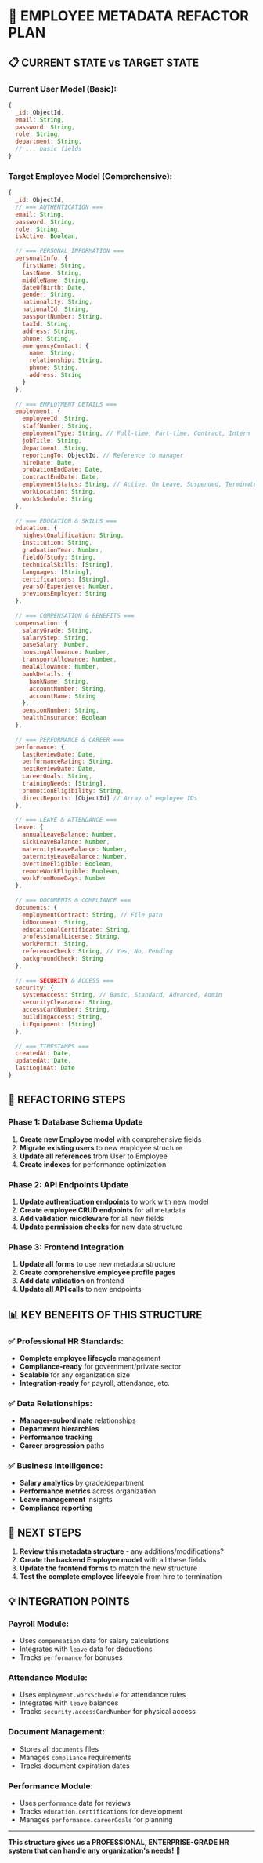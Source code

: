 # 🎯 EMPLOYEE METADATA REFACTOR PLAN

## 📋 **CURRENT STATE vs TARGET STATE**

### **Current User Model (Basic):**
```javascript
{
  _id: ObjectId,
  email: String,
  password: String,
  role: String,
  department: String,
  // ... basic fields
}
```

### **Target Employee Model (Comprehensive):**
```javascript
{
  _id: ObjectId,
  // === AUTHENTICATION ===
  email: String,
  password: String,
  role: String,
  isActive: Boolean,
  
  // === PERSONAL INFORMATION ===
  personalInfo: {
    firstName: String,
    lastName: String,
    middleName: String,
    dateOfBirth: Date,
    gender: String,
    nationality: String,
    nationalId: String,
    passportNumber: String,
    taxId: String,
    address: String,
    phone: String,
    emergencyContact: {
      name: String,
      relationship: String,
      phone: String,
      address: String
    }
  },
  
  // === EMPLOYMENT DETAILS ===
  employment: {
    employeeId: String,
    staffNumber: String,
    employmentType: String, // Full-time, Part-time, Contract, Intern
    jobTitle: String,
    department: String,
    reportingTo: ObjectId, // Reference to manager
    hireDate: Date,
    probationEndDate: Date,
    contractEndDate: Date,
    employmentStatus: String, // Active, On Leave, Suspended, Terminated
    workLocation: String,
    workSchedule: String
  },
  
  // === EDUCATION & SKILLS ===
  education: {
    highestQualification: String,
    institution: String,
    graduationYear: Number,
    fieldOfStudy: String,
    technicalSkills: [String],
    languages: [String],
    certifications: [String],
    yearsOfExperience: Number,
    previousEmployer: String
  },
  
  // === COMPENSATION & BENEFITS ===
  compensation: {
    salaryGrade: String,
    salaryStep: String,
    baseSalary: Number,
    housingAllowance: Number,
    transportAllowance: Number,
    mealAllowance: Number,
    bankDetails: {
      bankName: String,
      accountNumber: String,
      accountName: String
    },
    pensionNumber: String,
    healthInsurance: Boolean
  },
  
  // === PERFORMANCE & CAREER ===
  performance: {
    lastReviewDate: Date,
    performanceRating: String,
    nextReviewDate: Date,
    careerGoals: String,
    trainingNeeds: [String],
    promotionEligibility: String,
    directReports: [ObjectId] // Array of employee IDs
  },
  
  // === LEAVE & ATTENDANCE ===
  leave: {
    annualLeaveBalance: Number,
    sickLeaveBalance: Number,
    maternityLeaveBalance: Number,
    paternityLeaveBalance: Number,
    overtimeEligible: Boolean,
    remoteWorkEligible: Boolean,
    workFromHomeDays: Number
  },
  
  // === DOCUMENTS & COMPLIANCE ===
  documents: {
    employmentContract: String, // File path
    idDocument: String,
    educationalCertificate: String,
    professionalLicense: String,
    workPermit: String,
    referenceCheck: String, // Yes, No, Pending
    backgroundCheck: String
  },
  
  // === SECURITY & ACCESS ===
  security: {
    systemAccess: String, // Basic, Standard, Advanced, Admin
    securityClearance: String,
    accessCardNumber: String,
    buildingAccess: String,
    itEquipment: [String]
  },
  
  // === TIMESTAMPS ===
  createdAt: Date,
  updatedAt: Date,
  lastLoginAt: Date
}
```

## 🔄 **REFACTORING STEPS**

### **Phase 1: Database Schema Update**
1. **Create new Employee model** with comprehensive fields
2. **Migrate existing users** to new employee structure
3. **Update all references** from User to Employee
4. **Create indexes** for performance optimization

### **Phase 2: API Endpoints Update**
1. **Update authentication endpoints** to work with new model
2. **Create employee CRUD endpoints** for all metadata
3. **Add validation middleware** for all new fields
4. **Update permission checks** for new data structure

### **Phase 3: Frontend Integration**
1. **Update all forms** to use new metadata structure
2. **Create comprehensive employee profile pages**
3. **Add data validation** on frontend
4. **Update all API calls** to new endpoints

## 📊 **KEY BENEFITS OF THIS STRUCTURE**

### **✅ Professional HR Standards:**
- **Complete employee lifecycle** management
- **Compliance-ready** for government/private sector
- **Scalable** for any organization size
- **Integration-ready** for payroll, attendance, etc.

### **✅ Data Relationships:**
- **Manager-subordinate** relationships
- **Department hierarchies**
- **Performance tracking**
- **Career progression** paths

### **✅ Business Intelligence:**
- **Salary analytics** by grade/department
- **Performance metrics** across organization
- **Leave management** insights
- **Compliance reporting**

## 🎯 **NEXT STEPS**

1. **Review this metadata structure** - any additions/modifications?
2. **Create the backend Employee model** with all these fields
3. **Update the frontend forms** to match the new structure
4. **Test the complete employee lifecycle** from hire to termination

## 💡 **INTEGRATION POINTS**

### **Payroll Module:**
- Uses `compensation` data for salary calculations
- Integrates with `leave` data for deductions
- Tracks `performance` for bonuses

### **Attendance Module:**
- Uses `employment.workSchedule` for attendance rules
- Integrates with `leave` balances
- Tracks `security.accessCardNumber` for physical access

### **Document Management:**
- Stores all `documents` files
- Manages `compliance` requirements
- Tracks document expiration dates

### **Performance Module:**
- Uses `performance` data for reviews
- Tracks `education.certifications` for development
- Manages `performance.careerGoals` for planning

---

**This structure gives us a PROFESSIONAL, ENTERPRISE-GRADE HR system that can handle any organization's needs!** 🚀
